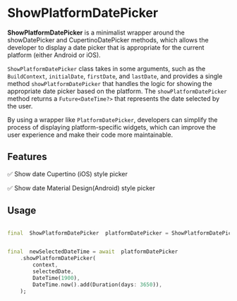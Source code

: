 # ShowPlatformDatePicker

  

**ShowPlatformDatePicker** is a minimalist wrapper around the showDatePicker and CupertinoDatePicker methods, which allows the developer to display a date picker that is appropriate for the current platform (either Android or iOS).

`ShowPlatformDatePicker` class takes in some arguments, such as the `BuildContext`, `initialDate`, `firstDate`, and `lastDate`, and provides a single method `showPlatformDatePicker` that handles the logic for showing the appropriate date picker based on the platform. The `showPlatformDatePicker` method returns a `Future<DateTime?>` that represents the date selected by the user.

By using a wrapper like `PlatformDatePicker`, developers can simplify the process of displaying platform-specific widgets, which can improve the user experience and make their code more maintainable.

  

## Features

  
 ✅ Show date Cupertino (iOS) style picker
 
 ✅ Show date Material Design(Android) style picker

  
## Usage  

```dart

final  ShowPlatformDatePicker  platformDatePicker = ShowPlatformDatePicker(buildContext: context);


final  newSelectedDateTime = await  platformDatePicker
	.showPlatformDatePicker(
		context,
		selectedDate,
		DateTime(1900),
		DateTime.now().add(Duration(days: 3650)),
	);

```



